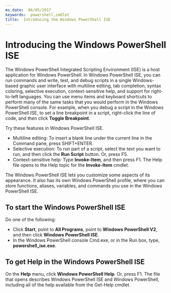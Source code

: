 ```yaml
---
ms.date:  06/05/2017
keywords:  powershell,cmdlet
title:  Introducing the Windows PowerShell ISE
---
```

# Introducing the Windows PowerShell ISE

The Windows PowerShell Integrated Scripting Environment (ISE) is a host application for Windows
PowerShell. In Windows PowerShell ISE, you can run commands and write, test, and debug scripts in a
single Windows-based graphic user interface with multiline editing, tab completion, syntax
coloring, selective execution, context-sensitive help, and support for right-to-left languages. You
can use menu items and keyboard shortcuts to perform many of the same tasks that you would perform
in the Windows PowerShell console. For example, when you debug a script in the Windows PowerShell
ISE, to set a line breakpoint in a script, right-click the line of code, and then click **Toggle
Breakpoint**.

Try these features in Windows PowerShell ISE.

- Multiline editing: To insert a blank line under the current line in the Command pane, press
  SHIFT+ENTER.
- Selective execution: To run part of a script, select the text you want to run, and then click the
  **Run Script** button. Or, press F5.
- Context-sensitive help: Type **Invoke-Item**, and then press F1. The Help file opens to the Help
  topic for the **Invoke-Item** cmdlet.

The Windows PowerShell ISE lets you customize some aspects of its appearance. It also has its own
Windows PowerShell profile, where you can store functions, aliases, variables, and commands you use
in the Windows PowerShell ISE.

## To start the Windows PowerShell ISE

Do one of the following:

- Click **Start**, point to **All Programs**, point to **Windows PowerShell V2**, and then click
  **Windows PowerShell ISE**.
- In the Windows PowerShell console Cmd.exe, or in the Run box, type, **powershell_ise.exe**.

## To get Help in the Windows PowerShell ISE

On the **Help** menu, click **Windows PowerShell Help**. Or, press F1. The file that opens
describes Windows PowerShell ISE and Windows PowerShell, including all of the help available from
the Get-Help cmdlet.